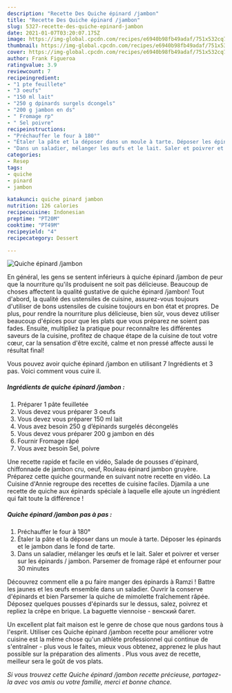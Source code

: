 ```yaml
---
description: "Recette Des Quiche épinard /jambon"
title: "Recette Des Quiche épinard /jambon"
slug: 5327-recette-des-quiche-epinard-jambon
date: 2021-01-07T03:20:07.175Z
image: https://img-global.cpcdn.com/recipes/e6940b98fb49adaf/751x532cq70/quiche-epinard-jambon-photo-principale-de-la-recette.jpg
thumbnail: https://img-global.cpcdn.com/recipes/e6940b98fb49adaf/751x532cq70/quiche-epinard-jambon-photo-principale-de-la-recette.jpg
cover: https://img-global.cpcdn.com/recipes/e6940b98fb49adaf/751x532cq70/quiche-epinard-jambon-photo-principale-de-la-recette.jpg
author: Frank Figueroa
ratingvalue: 3.9
reviewcount: 7
recipeingredient:
- "1 pte feuillete"
- "3 oeufs"
- "150 ml lait"
- "250 g dpinards surgels dcongels"
- "200 g jambon en ds"
- " Fromage rp"
- " Sel poivre"
recipeinstructions:
- "Préchauffer le four à 180°"
- "Étaler la pâte et la déposer dans un moule à tarte. Déposer les épinards et le jambon dans le fond de tarte."
- "Dans un saladier, mélanger les œufs et le lait. Saler et poivrer et verser sur les épinards / jambon. Parsemer de fromage râpé et enfourner pour 30 minutes"
categories:
- Resep
tags:
- quiche
- pinard
- jambon

katakunci: quiche pinard jambon 
nutrition: 126 calories
recipecuisine: Indonesian
preptime: "PT20M"
cooktime: "PT49M"
recipeyield: "4"
recipecategory: Dessert

---
```



![Quiche épinard /jambon](https://img-global.cpcdn.com/recipes/e6940b98fb49adaf/751x532cq70/quiche-epinard-jambon-photo-principale-de-la-recette.jpg)

En général, les gens se sentent inférieurs à quiche épinard /jambon de peur que la nourriture qu'ils produisent ne soit pas délicieuse. Beaucoup de choses affectent la qualité gustative de quiche épinard /jambon! Tout d'abord, la qualité des ustensiles de cuisine, assurez-vous toujours d'utiliser de bons ustensiles de cuisine toujours en bon état et propres. De plus, pour rendre la nourriture plus délicieuse, bien sûr, vous devez utiliser beaucoup d'épices pour que les plats que vous préparez ne soient pas fades. Ensuite, multipliez la pratique pour reconnaître les différentes saveurs de la cuisine, profitez de chaque étape de la cuisine de tout votre cœur, car la sensation d'être excité, calme et non pressé affecte aussi le résultat final!

<!--inarticleads1-->

Vous pouvez avoir quiche épinard /jambon en utilisant 7 Ingrédients et 3 pas. Voici comment vous cuire il.

##### Ingrédients de quiche épinard /jambon :

1. Préparer 1 pâte feuilletée
1. Vous devez vous préparer 3 oeufs
1. Vous devez vous préparer 150 ml lait
1. Vous avez besoin 250 g d’épinards surgelés décongelés
1. Vous devez vous préparer 200 g jambon en dés
1. Fournir  Fromage râpé
1. Vous avez besoin  Sel, poivre


Une recette rapide et facile en vidéo, Salade de pousses d&#39;épinard, chiffonnade de jambon cru, oeuf, Rouleau épinard jambon gruyère. Préparez cette quiche gourmande en suivant notre recette en vidéo. La Cuisine d&#39;Annie regroupe des recettes de cuisine faciles. Djamila a une recette de quiche aux épinards spéciale à laquelle elle ajoute un ingrédient qui fait toute la différence ! 

<!--inarticleads2-->

##### Quiche épinard /jambon pas à pas :

1. Préchauffer le four à 180°
1. Étaler la pâte et la déposer dans un moule à tarte. Déposer les épinards et le jambon dans le fond de tarte.
1. Dans un saladier, mélanger les œufs et le lait. Saler et poivrer et verser sur les épinards / jambon. Parsemer de fromage râpé et enfourner pour 30 minutes


Découvrez comment elle a pu faire manger des épinards à Ramzi ! Battre les jaunes et les œufs ensemble dans un saladier. Ouvrir la conserve d&#39;épinards et bien Parsemer la quiche de mimolette fraîchement râpée. Déposez quelques pousses d&#39;épinards sur le dessus, salez, poivrez et repliez la crêpe en brique. La baguette viennoise - венский багет. 

<!--inarticleads1-->

<p>
Un excellent plat fait maison est le genre de chose que nous gardons tous à l'esprit. Utiliser ces Quiche épinard /jambon recette pour améliorer votre cuisine est la même chose qu'un athlète professionnel qui continue de s'entraîner - plus vous le faites, mieux vous obtenez, apprenez le plus haut possible sur la préparation des aliments . Plus vous avez de recette, meilleur sera le goût de vos plats.
</p>

<p>
<i>Si vous trouvez cette Quiche épinard /jambon recette précieuse, partagez-la avec vos amis ou votre famille, merci et bonne chance.</i>
</p>
